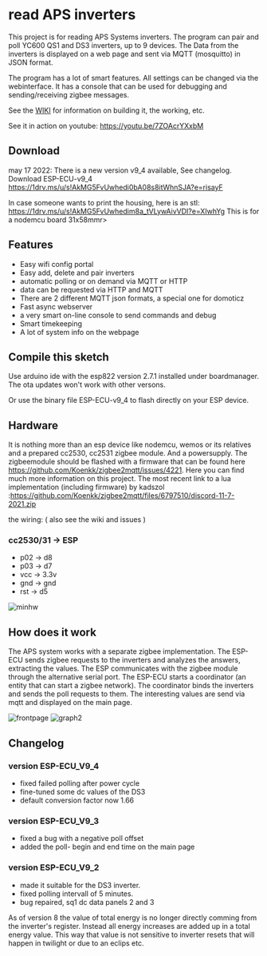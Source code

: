 # read APS inverters
This project is for reading APS Systems inverters. The program can pair and poll YC600 QS1 and DS3 inverters, up to 9 devices. The Data from the inverters is displayed on a web page and sent via MQTT (mosquitto) in JSON format.

The program has a lot of smart features. All settings can be changed via the webinterface. It has a console that can be used for debugging and sending/receiving zigbee messages.

See the <a href='https://github.com/patience4711/read-APSystems-YC600-QS1-DS3/wiki'>WIKI</a> for information on building it, the working, etc. 

See it in action on youtube: https://youtu.be/7ZOAcrYXxbM

## Download
may 17 2022: There is a new version v9_4 available, See changelog.
Download ESP-ECU-v9_4 https://1drv.ms/u/s!AkMG5FvUwhedi0bA08s8itWhnSJA?e=risayF

In case someone wants to print the housing, here is an stl: https://1drv.ms/u/s!AkMG5FvUwhedim8a_tVLywAivVDI?e=XIwhYg
This is for a nodemcu board 31x58mmr>

## Features
- Easy wifi config portal
- Easy add, delete and pair inverters
- automatic polling or on demand via MQTT or HTTP
- data can be requested via HTTP and MQTT
- There are 2 different MQTT json formats, a special one for domoticz
- Fast async webserver
- a very smart on-line console to send commands and debug
- Smart timekeeping
- A lot of system info on the webpage

## Compile this sketch
Use arduino ide with the esp822 version 2.7.1 installed under boardmanager. The ota updates won't work with other versons.

Or use the binary file ESP-ECU-v9_4 to flash directly on your ESP device.

## Hardware
It is nothing more than an esp device like nodemcu, wemos or its relatives and a prepared cc2530, cc2531 zigbee module. And a powersupply.
The zigbeemodule should be flashed with a firmware that can be found here https://github.com/Koenkk/zigbee2mqtt/issues/4221. Here you can find much more information on this project.
The most recent link to a lua implementation (including firmware) by kadszol :https://github.com/Koenkk/zigbee2mqtt/files/6797510/discord-11-7-2021.zip

the wiring: ( also see the wiki and issues )
### cc2530/31 -> ESP 
-  p02   -> d8
-  p03   -> d7
-  vcc  -> 3.3v
-  gnd  -> gnd
-  rst  -> d5

![minhw](https://user-images.githubusercontent.com/12282915/138685751-98112dfd-8ed8-4185-9de7-c2e2e8f005a9.jpg)
## How does it work
The APS system works with a separate zigbee implementation. The ESP-ECU sends zigbee requests to the inverters and analyzes the answers, extracting the values. 
The ESP communicates with the zigbee module through the alternative serial port.
The ESP-ECU starts a coordinator (an entity that can start a zigbee network). The coordinator binds the inverters and sends the poll requests to them.
The interesting values are send via mqtt and displayed on the main page.

![frontpage](https://user-images.githubusercontent.com/12282915/138686152-3b065a7c-88f8-49d6-bf89-c512f82fd562.jpg)
![graph2](https://user-images.githubusercontent.com/12282915/139062602-71e92216-9703-4fc4-acc6-fabf544c4ffd.jpg)

## Changelog ##
### version ESP-ECU_V9_4
- fixed failed polling after power cycle
- fine-tuned some dc values of the DS3
- default conversion factor now 1.66
 
### version ESP-ECU_V9_3
- fixed a bug with a negative poll offset
- added the poll- begin and end time on the main page

### version ESP-ECU_V9_2
- made it suitable for the DS3 inverter.
- fixed polling intervall of 5 minutes.
- bug repaired, sq1 dc data panels 2 and 3

As of version 8 the value of total energy is no longer directly comming from the inverter's register. Instead all energy increases are added up in a total energy value. 
This way that value is not sensitive to inverter resets that will happen in twilight or due to an eclips etc.
